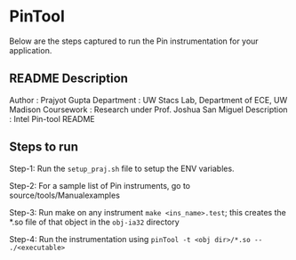 # PinTool 
Below are the steps captured to run the Pin instrumentation for your application.

## README Description
Author       : Prajyot Gupta
Department   : UW Stacs Lab, Department of ECE, UW Madison
Coursework   : Research under Prof. Joshua San Miguel
Description  : Intel Pin-tool README

## Steps to run
Step-1: Run the `setup_praj.sh` file to setup the ENV variables.

Step-2: For a sample list of Pin instruments, go to source/tools/Manualexamples 

Step-3: Run make on any instrument `make <ins_name>.test`; this creates the *.so file 
        of that object in the `obj-ia32` directory

Step-4: Run the instrumentation using
        `pinTool -t <obj dir>/*.so -- ./<executable>`
